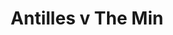 ---
year: "1991"
serialNumber: "0130" 
game: "Antilles"
title: "Antilles v The Min"
gameLocation: "Canon's Park"
gameDate: "1991"
result: ""
resultType: ""
type: "game"
---